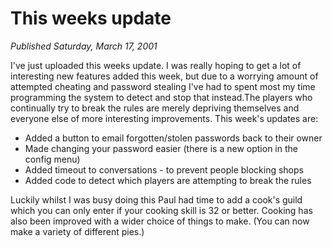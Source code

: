 # This weeks update
*Published Saturday, March 17, 2001*

I've just uploaded this weeks update. I was really hoping to get a lot of interesting new features added this week, but due to a worrying amount of attempted cheating and password stealing I've had to spent most my time programming the system to detect and stop that instead.The players who continually try to break the rules are merely depriving themselves and everyone else of more interesting improvements. This week's updates are:

*   Added a button to email forgotten/stolen passwords back to their owner
*   Made changing your password easier (there is a new option in the config menu)
*   Added timeout to conversations - to prevent people blocking shops
*   Added code to detect which players are attempting to break the rules

Luckily whilst I was busy doing this Paul had time to add a cook's guild which you can only enter if your cooking skill is 32 or better. Cooking has also been improved with a wider choice of things to make. (You can now make a variety of different pies.)
